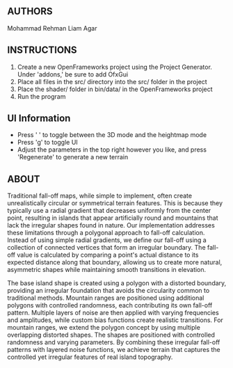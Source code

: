 ## AUTHORS
Mohammad Rehman
Liam Agar

## INSTRUCTIONS

1. Create a new OpenFrameworks project using the Project Generator. 
Under 'addons,' be sure to add OfxGui
2. Place all files in the src/ directory into the src/ folder in the project
3. Place the shader/ folder in bin/data/ in the OpenFrameworks project
4. Run the program

## UI Information

- Press ' ' to toggle between the 3D mode and the heightmap mode
- Press 'g' to toggle UI
- Adjust the parameters in the top right however you like, and press 'Regenerate'
to generate a new terrain

## ABOUT

Traditional fall-off maps, while simple to implement, often create unrealistically circular or
symmetrical terrain features. This is because they typically use a radial gradient that decreases
uniformly from the center point, resulting in islands that appear artificially round and mountains
that lack the irregular shapes found in nature. Our implementation addresses these limitations
through a polygonal approach to fall-off calculation. Instead of using simple radial gradients, we
define our fall-off using a collection of connected vertices that form an irregular boundary. The
fall-off value is calculated by comparing a point's actual distance to its expected distance along
that boundary, allowing us to create more natural, asymmetric shapes while maintaining smooth
transitions in elevation.

The base island shape is created using a polygon with a distorted boundary, providing an
irregular foundation that avoids the circularity common to traditional methods. Mountain ranges
are positioned using additional polygons with controlled randomness, each contributing its own
fall-off pattern. Multiple layers of noise are then applied with varying frequencies and
amplitudes, while custom bias functions create realistic transitions.
For mountain ranges, we extend the polygon concept by using multiple overlapping distorted
shapes. The shapes are positioned with controlled randomness and varying parameters. By
combining these irregular fall-off patterns with layered noise functions, we achieve terrain that
captures the controlled yet irregular features of real island topography.



